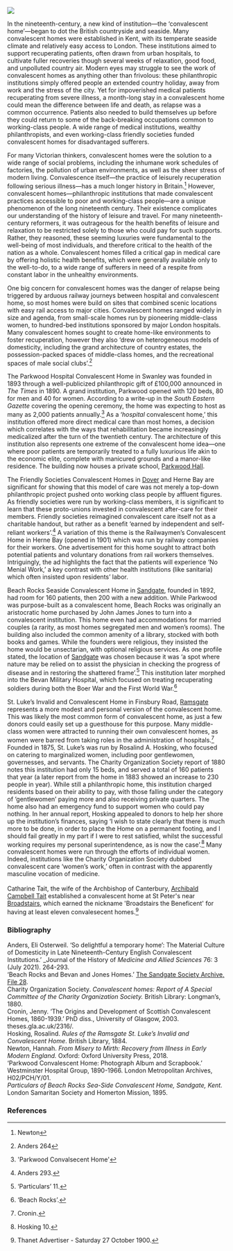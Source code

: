 <a href="https://juncture-digital.org"><img src="https://juncture-digital.org/images/ve-button.png"></a>
<param ve-config title="Convalescent Homes" author="Hosanna Krienke Swanner" layout="vtl" banner="/images/banners/19c.jpg">

<param ve-entity eid="Q936183" aliases="Tonbridge">
<param ve-entity eid="Q1020364" aliases="Swanley">
<param ve-entity eid="Q179224" aliases="Dover">
<param ve-entity eid="Q1000312" aliases="Sandgate">
<param ve-entity eid="Q736439" aliases="Ramsgate">

<!-- Historical map layers -->
<!-- <param mapwarper mapwarper-id="44832" title="Kent Topo Survey 1860" ve-map-layer/> -->
<param ve-map-layer active allmaps allmaps-id="d93beb8a7cb608af" title="Kent Ordnance Survey 1860"/ >

In the nineteenth-century, a new kind of institution—the ‘convalescent home’—began to dot the British countryside and seaside. Many convalescent homes were established in Kent, with its temperate seaside climate and relatively easy access to London. These institutions aimed to support recuperating patients, often drawn from urban hospitals, to cultivate fuller recoveries though several weeks of relaxation, good food, and unpolluted country air. Modern eyes may struggle to see the work of convalescent homes as anything other than frivolous: these philanthropic institutions simply offered people an extended country holiday, away from work and the stress of the city. Yet for impoverished medical patients recuperating from severe illness, a month-long stay in a convalescent home could mean the difference between life and death, as relapse was a common occurrence.  Patients also needed to build themselves up before they could return to some of the back-breaking occupations common to working-class people. A wide range of medical institutions, wealthy philanthropists, and even working-class friendly societies funded convalescent homes for disadvantaged sufferers. 
<param ve-image url="https://stor.artstor.org/stor/30e6175e-f5e5-4969-a431-a98a9b0c913d" label="Convalescent Home and Church of St Peter's Folkestone" attribution="Kent Maps Online">

For many Victorian thinkers, convalescent homes were the solution to a wide range of social problems, including the inhumane work schedules of factories, the pollution of urban environments, as well as the sheer stress of modern living. Convalescence itself—the practice of leisurely recuperation following serious illness—has a much longer history in Britain.[^ref1]  However, convalescent homes—philanthropic institutions that made convalescent practices accessible to poor and working-class people—are a unique phenomenon of the long nineteenth century. Their existence complicates our understanding of the history of leisure and travel. For many nineteenth-century reformers, it was outrageous for the health benefits of leisure and relaxation to be restricted solely to those who could pay for such supports. Rather, they reasoned, these seeming luxuries were fundamental to the well-being of most individuals, and therefore critical to the health of the nation as a whole. Convalescent homes filled a critical gap in medical care by offering holistic health benefits, which were generally available only to the well-to-do, to a wide range of sufferers in need of a respite from constant labor in the unhealthy environments. 
<param ve-image url="https://upload.wikimedia.org/wikipedia/commons/1/19/Annie_Swynnterton_-_The_Convalescent.jpg" label="The Convalescent, 1887" attribution="Anne Louise Swynnerton, Public domain, via Wikimedia Commons">

One big concern for convalescent homes was the danger of relapse being triggered by arduous railway journeys between hospital and convalescent home, so most homes were build on sites that combined scenic locations with easy rail access to major cities. Convalescent homes ranged widely in size and agenda, from small-scale homes run by pioneering middle-class women, to hundred-bed institutions sponsored by major London hospitals. Many convalescent homes sought to create home-like environments to foster recuperation, however they also ‘drew on heterogeneous models of domesticity, including the grand architecture of country estates, the possession-packed spaces of middle-class homes, and the recreational spaces of male social clubs’.[^ref2]  
<param ve-image url="https://stor.artstor.org/stor/b39e64c7-9ec4-42a9-97d2-d3c1509b5940" label="Herne Bay Convalescent Home" attribution="Photocrom Co., London and Tunbridge Wells">
<param ve-map center="Q1094104" zoom="10">
                     
The Parkwood Hospital Convalescent Home in Swanley was founded in 1893 through a well-publicized philanthropic gift of £100,000 announced in _The Times_ in 1890. A grand institution, Parkwood opened with 120 beds, 80 for men and 40 for women. According to a write-up in the _South Eastern Gazette_ covering the opening ceremony, the home was expecting to host as many as 2,000 patients annually.[^ref3]  As a ‘_hospital_ convalescent home,’ this institution offered more direct medical care than most homes, a decision which correlates with the ways that rehabilitation became increasingly medicalized after the turn of the twentieth century. The architecture of this institution also represents one extreme of the convalescent home idea—one where poor patients are temporarily treated to a fully luxurious life akin to the economic elite, complete with manicured grounds and a manor-like residence. The building now houses a private school, [Parkwood Hall](https://www.parkwoodhall.co.uk/).
<param ve-image url="https://upload.wikimedia.org/wikipedia/commons/e/e1/Parkwood_Hall_-_geograph.org.uk_-_191130.jpg" label="Parkwood Hall" attribution="Glyn Baker" license="CC BY-SA 2.0">
<param ve-map center="Q1020364" zoom="10">
       
The Friendly Societies Convalescent Homes in [Dover](/19c/19c-dover) and Herne Bay are significant for showing that this model of care was not merely a top-down philanthropic project pushed onto working class people by affluent figures. As friendly societies were run by working-class members, it is significant to learn that these proto-unions invested in convalescent after-care for their members. Friendly societies reimagined convalescent care itself not as a charitable handout, but rather as a benefit ‘earned by independent and self-reliant workers’.[^ref4]  A variation of this theme is the Railwaymen’s Convalescent Home in Herne Bay (opened in 1901) which was run by railway companies for their workers. One advertisement for this home sought to attract both potential patients and voluntary donations from rail workers themselves. Intriguingly, the ad highlights the fact that the patients will experience ‘No Menial Work,’ a key contrast with other health institutions (like sanitaria) which often insisted upon residents’ labor. 
<param ve-image url="https://stor.artstor.org/stor/c360d8d2-6207-4960-8662-e5a69b061a09" label="Dover Friendly Society Home" attribution="Views of Dover">
<param ve-image url="https://iiif.wellcomecollection.org/image/B17498090.JP2/full/full/0/default.jpg" label="The Railwaymen's Convalescent Home, Herne Bay, Kent : opened June, 1901" attribution="Wellcome Collection" license="Public Domain Mark">
                                                                                                                            
<param ve-map center="Q179224" zoom="10">
                     
Beach Rocks Seaside Convalescent Home in [Sandgate](/placesqz/sandgate-overview), founded in 1892, had room for 160 patients, then 200 with a new addition. While Parkwood was purpose-built as a convalescent home, Beach Rocks was originally an aristocratic home purchased by John James Jones to turn into a convalescent institution. This home even had accommodations for married couples (a rarity, as most homes segregated men and women’s rooms). The building also included the common amenity of a library, stocked with both books and games. While the founders were religious, they insisted the home would be unsectarian, with optional religious services. As one profile stated, the location of [Sandgate](/placesqz/sandgate-overview) was chosen because it was ‘a spot where nature may be relied on to assist the physician in checking the progress of disease and in restoring the shattered frame’.[^ref5]  This institution later morphed into the Bevan Military Hospital, which focused on treating recuperating soldiers during both the Boer War and the First World War.[^ref6] 
<param ve-image url="https://upload.wikimedia.org/wikipedia/commons/3/3b/A_girl_reads_to_a_convalescent_while_a_nurse_brings_in_the_p_Wellcome_V0017068.jpg" label="A girl reads to a convalescent" attribution="Robert Humphrey Giles,via Wikimedia Commons" attribution="CC BY 4.0"> 
<param ve-map center="Q1000312" zoom="15">
       
St. Luke’s Invalid and Convalescent Home in <span data-mouseover-image-zoomto="1656,1252,351,243">Finsbury Road</span>, [Ramsgate](/19c/19c-ramsgate) represents a more modest and personal version of the convalescent home. This was likely the most common form of convalescent home, as just a few donors could easily set up a guesthouse for this purpose. Many middle-class women were attracted to running their own convalescent homes, as women were barred from taking roles in the administration of hospitals.[^ref7]  Founded in 1875, St. Luke’s was run by Rosalind A. Hosking, who focused on catering to marginalized women, including poor gentlewomen, governesses, and servants. The Charity Organization Society report of 1880 notes this institution had only 15 beds, and served a total of 160 patients that year (a later report from the home in 1883 showed an increase to 230 people in year). While still a philanthropic home, this institution charged residents based on their ability to pay, with those falling under the category of ‘gentlewomen’ paying more and also receiving private quarters. The home also had an emergency fund to support women who could pay nothing. In her annual report, Hosking appealed to donors to help her shore up the institution’s finances, saying ‘I wish to state clearly that there is much more to be done, in order to place the Home on a permanent footing, and I should fail greatly in my part if I were to rest satisfied, whilst the successful working requires my personal superintendence, as is now the case’.[^ref8]  Many convalescent homes were run through the efforts of individual women. Indeed, institutions like the Charity Organization Society dubbed convalescent care ‘women’s work,’ often in contrast with the apparently masculine vocation of medicine. 
<br><br>
Catharine Tait, the wife of the Archbishop of Canterbury, [Archibald Campbell Tait](/19c/19c-tait-biography) established a convalescent home at St Peter's near [Broadstairs](/19c/19c-broadstairs), which earned the nickname 'Broadstairs the Beneficent' for having at least eleven convalesecent homes.[^ref9]
<param ve-image url="https://stor.artstor.org/stor/7d4c5d4c-62c0-40e9-a900-3b7400521033" label="Ramsgate Commemorative map 1884-1934" attribution="By kind permission of Martin Crowther">
<param ve-map center="1656,1252,351,243" zoom="15">
                     
### Bibliography

Anders, Eli Osterweil. ‘So delightful a temporary home’: The Material Culture of Domesticity in Late Nineteenth-Century English Convalescent Institutions.’ _Journal of the History of _Medicine and Allied Sciences_ 76: 3 (July 2021). 264-293.   
‘Beach Rocks and Bevan and Jones Homes.’ [The Sandgate Society Archive, File 28](http://archive.sandgatesociety.com/1).   
Charity Organization Society. _Convalescent homes: Report of A Special Committee of the Charity Organization Society._ British Library: Longman’s, 1880.   
Cronin, Jenny. ‘The Origins and Development of Scottish Convalescent Homes, 1860-1939.’ PhD diss., University of Glasgow, 2003. theses.gla.ac.uk/2316/.    
Hosking, Rosalind. _Rules of the Ramsgate St. Luke’s Invalid and Convalescent Home_. British Library, 1884.   
Newton, Hannah. _From Misery to Mirth: Recovery from Illness in Early Modern England._ Oxford: Oxford University Press, 2018.    
‘Parkwood Convalescent Home: Photograph Album and Scrapbook.’ Westminster Hospital Group, 1890-1966. London Metropolitan Archives, H02/PCH/Y/01.   
_Particulars of Beach Rocks Sea-Side Convalescent Home, Sandgate, Kent._ London Samaritan Society and Homerton Mission, 1895.   

### References

[^ref1]: Newton
[^ref2]: Anders 264
[^ref3]: 'Parkwood Convalsecent Home'
[^ref4]:Anders 293. 
[^ref5]: ‘Particulars’ 11. 
[^ref6]: ‘Beach Rocks’.
[^ref7]: Cronin. 
[^ref8]: Hosking 10.
[^ref9]: Thanet Advertiser - Saturday 27 October 1900.



